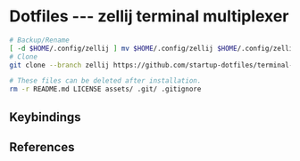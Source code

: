 # Dotfiles --- zellij terminal multiplexer

```sh
# Backup/Rename
[ -d $HOME/.config/zellij ] mv $HOME/.config/zellij $HOME/.config/zellij.bak
# Clone
git clone --branch zellij https://github.com/startup-dotfiles/terminal-multiplexer.git $HOME/.config/zellij

# These files can be deleted after installation.
rm -r README.md LICENSE assets/ .git/ .gitignore
```

## Keybindings

## References

